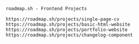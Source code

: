 ```
roadmap.sh - Frontend Projects
```
`https://roadmap.sh/projects/single-page-cv`
`https://roadmap.sh/projects/basic-html-website`
`https://roadmap.sh/projects/portfolio-website`
`https://roadmap.sh/projects/changelog-component`